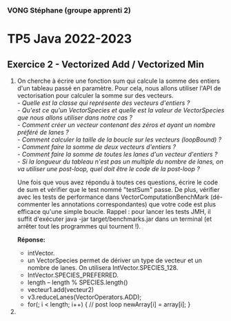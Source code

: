 ### VONG Stéphane (groupe apprenti 2)
# TP5 Java 2022-2023
## Exercice 2 - Vectorized Add / Vectorized Min

1. On cherche à écrire une fonction sum qui calcule la somme des entiers d'un tableau passé en paramètre. Pour cela, nous allons utiliser l'API de vectorisation pour calculer la somme sur des vecteurs.
   <br>- _Quelle est la classe qui représente des vecteurs d'entiers ?_
   <br>- _Qu'est ce qu'un VectorSpecies et quelle est la valeur de VectorSpecies que nous allons utiliser dans notre cas ?_
   <br>- _Comment créer un vecteur contenant des zéros et ayant un nombre préféré de lanes ?_
   <br>- _Comment calculer la taille de la boucle sur les vecteurs (loopBound) ?_
   <br>- _Comment faire la somme de deux vecteurs d'entiers ?_
   <br>- _Comment faire la somme de toutes les lanes d'un vecteur d'entiers ?_
   <br>- _Si la longueur du tableau n'est pas un multiple du nombre de lanes, on va utiliser une post-loop, quel doit être le code de la post-loop ?_

   Une fois que vous avez répondu à toutes ces questions, écrire le code de sum et vérifier que le test nommé "testSum" passe. De plus, vérifier avec les tests de performance dans VectorComputationBenchMark (dé-commenter les annotations correspondantes) que votre code est plus efficace qu'une simple boucle.
   Rappel : pour lancer les tests JMH, il suffit d'exécuter java -jar target/benchmarks.jar dans un terminal (et arrêter tout les programmes qui tournent !).

   <b>Réponse:</b>
   - intVector.
   - un VectorSpecies permet de dériver un type de vecteur et un nombre de lanes. On utilisera IntVector.SPECIES_128.
   - IntVector.SPECIES_PREFERRED.
   - length – length % SPECIES.length()
   - vecteur1.add(vecteur2)
   - v3.reduceLanes(VectorOperators.ADD);
   - for(; i < length; i++) { // post loop
     newArray[i] = array[i];
     }
2. 